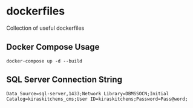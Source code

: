 # dockerfiles

Collection of useful dockerfiles

## Docker Compose Usage 

```
docker-compose up -d --build
```

## SQL Server Connection String

```
Data Source=sql-server,1433;Network Library=DBMSSOCN;Initial Catalog=kiraskitchens_cms;User ID=kiraskitchens;Password=Pass@word;
```
